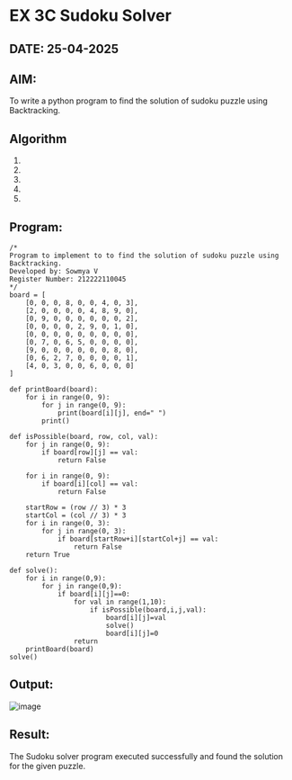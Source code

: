 # EX 3C Sudoku Solver
## DATE: 25-04-2025
## AIM:
To write a python program to find the solution of sudoku puzzle using Backtracking.

## Algorithm
1. 
2. 
3. 
4.  
5.   

## Program:
```
/*
Program to implement to to find the solution of sudoku puzzle using Backtracking.
Developed by: Sowmya V
Register Number: 212222110045
*/
board = [
    [0, 0, 0, 8, 0, 0, 4, 0, 3],
    [2, 0, 0, 0, 0, 4, 8, 9, 0],
    [0, 9, 0, 0, 0, 0, 0, 0, 2],
    [0, 0, 0, 0, 2, 9, 0, 1, 0],
    [0, 0, 0, 0, 0, 0, 0, 0, 0],
    [0, 7, 0, 6, 5, 0, 0, 0, 0],
    [9, 0, 0, 0, 0, 0, 0, 8, 0],
    [0, 6, 2, 7, 0, 0, 0, 0, 1],
    [4, 0, 3, 0, 0, 6, 0, 0, 0]
]

def printBoard(board):
    for i in range(0, 9):
        for j in range(0, 9):
            print(board[i][j], end=" ")
        print()

def isPossible(board, row, col, val):
    for j in range(0, 9):
        if board[row][j] == val:
            return False

    for i in range(0, 9):
        if board[i][col] == val:
            return False

    startRow = (row // 3) * 3
    startCol = (col // 3) * 3
    for i in range(0, 3):
        for j in range(0, 3):
            if board[startRow+i][startCol+j] == val:
                return False
    return True

def solve():
    for i in range(0,9):
        for j in range(0,9):
            if board[i][j]==0:
                for val in range(1,10):
                    if isPossible(board,i,j,val):
                        board[i][j]=val
                        solve()
                        board[i][j]=0
                return
    printBoard(board)
solve()
```
## Output:
![image](https://github.com/user-attachments/assets/304d5e4b-e86d-4eba-85fc-8b478277015a)

## Result:
The Sudoku solver program executed successfully and found the solution for the given puzzle.

